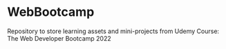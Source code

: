 # WebBootcamp
Repository to store learning assets and mini-projects from Udemy Course: The Web Developer Bootcamp 2022
